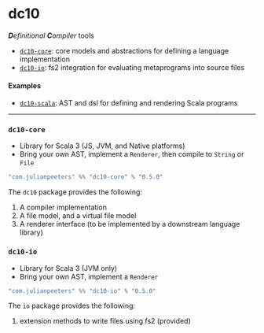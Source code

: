 # dc10
***D**efinitional* ***C**ompiler* tools
 - [`dc10-core`](#dc10-core): core models and abstractions for defining a language implementation
 - [`dc10-io`](#dc10-io): fs2 integration for evaluating metaprograms into source files


#### Examples
     
  - [`dc10-scala`](https://github.com/julianpeeters/dc10-scala): AST and dsl for defining and rendering Scala programs

</details>

-----

### `dc10-core`
 - Library for Scala 3 (JS, JVM, and Native platforms)
 - Bring your own AST, implement a `Renderer`, then compile to `String` or `File`

```scala
"com.julianpeeters" %% "dc10-core" % "0.5.0"
```

The `dc10` package provides the following:

1. A compiler implementation
2. A file model, and a virtual file model
3. A renderer interface (to be implemented by a downstream language library)


### `dc10-io`
 - Library for Scala 3 (JVM only)
 - Bring your own AST, implement a `Renderer`

```scala
"com.julianpeeters" %% "dc10-io" % "0.5.0"
```
The `io` package provides the following:

1. extension methods to write files using fs2 (provided)